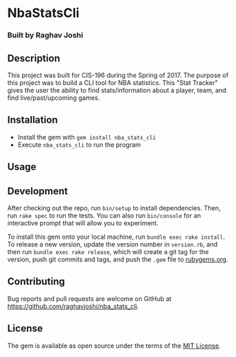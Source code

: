 # NbaStatsCli
### Built by Raghav Joshi

## Description
This project was built for CIS-196 during the Spring of 2017. The purpose of this
project was to build a CLI tool for NBA statistics. This "Stat Tracker" gives the
user the ability to find stats/information about a player, team, and find
live/past/upcoming games.

## Installation
* Install the gem with `gem install nba_stats_cli`
* Execute `nba_stats_cli` to run the program

## Usage


## Development

After checking out the repo, run `bin/setup` to install dependencies. Then, run `rake spec` to run the tests. You can also run `bin/console` for an interactive prompt that will allow you to experiment.

To install this gem onto your local machine, run `bundle exec rake install`. To release a new version, update the version number in `version.rb`, and then run `bundle exec rake release`, which will create a git tag for the version, push git commits and tags, and push the `.gem` file to [rubygems.org](https://rubygems.org).

## Contributing

Bug reports and pull requests are welcome on GitHub at https://github.com/raghavjoshi/nba_stats_cli.


## License

The gem is available as open source under the terms of the [MIT License](http://opensource.org/licenses/MIT).

